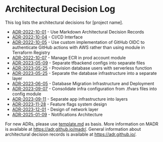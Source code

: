 # Architectural Decision Log

This log lists the architectural decisions for [project name].

<!-- adrlog -- Regenerate the content by using "adr-log -i -e template.md". You can install it via "npm install -g adr-log" -->

* [ADR-2022-10-01](infra/2022-10-01-use-markdown-architectural-decision-records.md) - Use Markdown Architectural Decision Records
* [ADR-2022-10-04](infra/2022-10-04-ci-cd-interface.md) - CI/CD Interface
* [ADR-2022-10-05](infra/2022-10-05-use-custom-implementation-of-github-oidc.md) - Use custom implementation of GitHub OIDC to authenticate GitHub actions with AWS rather than using module in Terraform Registry
* [ADR-2022-10-07](infra/2022-10-07-manage-ecr-in-prod-account-module.md) - Manage ECR in prod account module
* [ADR-2023-05-09](infra/2023-05-09-separate-terraform-backend-configs-into-separate-config-files.md) - Separate tfbackend configs into separate files
* [ADR-2023-05-25](infra/2023-05-25-provision-database-users-with-serverless-function.md) - Provision database users with serverless function
* [ADR-2023-05-25](infra/2023-05-25-separate-database-infrastructure-into-separate-layer.md) - Separate the database infrastructure into a separate layer
* [ADR-2023-06-05](infra/2023-06-05-database-migration-architecture.md) - Database Migration Infrastructure and Deployment
* [ADR-2023-09-07](infra/2023-09-07-consolidate-infra-config-from-tfvars-files-into-config-module.md) - Consolidate infra configuration from .tfvars files into config module
* [ADR-2023-09-11](infra/2023-09-11-separate-app-infrastructure-into-layers.md) - Separate app infrastructure into layers
* [ADR-2023-11-28](infra/2023-11-28-feature-flags-system-design.md) - Feature flags system design
* [ADR-2023-12-01](infra/2023-12-01-network-layer-design.md) - Design of network layer
* [ADR-2025-01-09](infra/2025-01-09-notifications-architecture.md) - Notifications Architecture

<!-- adrlogstop -->

For new ADRs, please use [template.md](template.md) as basis.
More information on MADR is available at <https://adr.github.io/madr/>.
General information about architectural decision records is available at <https://adr.github.io/>.
